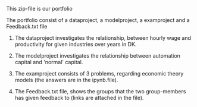 This zip-file is our portfolio 

The portfolio consist of a dataproject, a modelproject, a examproject and a Feedback.txt file 

1) The dataproject investigates the relationship, between hourly wage and productivity for given industries over years in DK.

2) The modelproject investigates the relationship between automation capital and 'normal' capital. 

3) The examproject consists of 3 problems, regarding economic theory models (the answers are in the ipynb.file).

4) The Feedback.txt file, shows the groups that the two group-members has given feedback to (links are attached in the file). 

